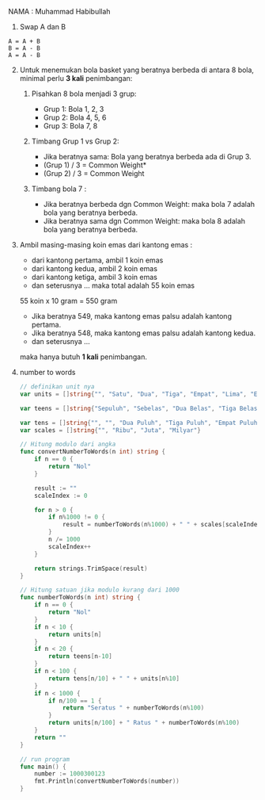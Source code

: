 NAMA : Muhammad Habibullah

1. Swap A dan B
```text
A = A + B
B = A - B
A = A - B
```

2. Untuk menemukan bola basket yang beratnya berbeda di antara 8 bola, minimal perlu **3 kali** penimbangan:

	1. Pisahkan 8 bola menjadi 3 grup:
		- Grup 1: Bola 1, 2, 3
		- Grup 2: Bola 4, 5, 6
		- Grup 3: Bola 7, 8

	2. Timbang Grup 1 vs Grup 2:
		- Jika beratnya sama:  Bola yang beratnya berbeda ada di Grup 3.
		- (Grup 1) / 3 = Common Weight*
		- (Grup 2) / 3 = Common Weight

	4. Timbang bola 7 :
		- Jika beratnya berbeda dgn Common Weight: maka bola 7 adalah bola yang beratnya berbeda.
		- Jika beratnya sama dgn Common Weight: maka bola 8 adalah bola yang beratnya berbeda.

3. Ambil masing-masing koin emas dari kantong emas :

	- dari kantong pertama, ambil 1 koin emas
	- dari kantong kedua, ambil 2 koin emas
	- dari kantong ketiga, ambil 3 koin emas
	- dan seterusnya ... maka total adalah 55 koin emas

	55 koin x 10 gram = 550 gram

	- Jika beratnya 549, maka kantong emas palsu adalah kantong pertama.
	- Jika beratnya 548, maka kantong emas palsu adalah kantong kedua.
	- dan seterusnya ...

	maka hanya butuh **1 kali** penimbangan.

4. number to words
	
	```go
	// definikan unit nya
	var units = []string{"", "Satu", "Dua", "Tiga", "Empat", "Lima", "Enam", "Tujuh", "Delapan", "Sembilan"}

	var teens = []string{"Sepuluh", "Sebelas", "Dua Belas", "Tiga Belas", "Empat Belas", "Lima Belas", "Enam Belas", "Tujuh Belas", "Delapan Belas", "Sembilan Belas"}
	
	var tens = []string{"", "", "Dua Puluh", "Tiga Puluh", "Empat Puluh", "Lima Puluh", "Enam Puluh", "Tujuh Puluh", "Delapan Puluh", "Sembilan Puluh"}
	var scales = []string{"", "Ribu", "Juta", "Milyar"}
	```

	```go
	// Hitung modulo dari angka
	func convertNumberToWords(n int) string {
		if n == 0 {
			return "Nol"
		}

		result := ""
		scaleIndex := 0

		for n > 0 {
			if n%1000 != 0 {
				result = numberToWords(n%1000) + " " + scales[scaleIndex] + " " + result
			}
			n /= 1000
			scaleIndex++
		}

		return strings.TrimSpace(result)
	}
	```

	```go
	// Hitung satuan jika modulo kurang dari 1000
	func numberToWords(n int) string {
		if n == 0 {
			return "Nol"
		}
		if n < 10 {
			return units[n]
		}
		if n < 20 {
			return teens[n-10]
		}
		if n < 100 {
			return tens[n/10] + " " + units[n%10]
		}
		if n < 1000 {
			if n/100 == 1 {
				return "Seratus " + numberToWords(n%100)
			}
			return units[n/100] + " Ratus " + numberToWords(n%100)
		}
		return ""
	}
	```

	```go
	// run program
	func main() {
		number := 1000300123
		fmt.Println(convertNumberToWords(number))
	}
	```